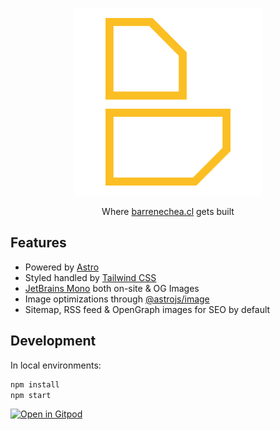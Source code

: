 <p align="center">
  <img src='public/assets/images/og-image.png' alt='Barrenechea isotype' />
</p>
<p align="center">
  Where <a href='https://www.barrenechea.cl/'>barrenechea.cl</a> gets built
</p>

## Features

- Powered by [Astro](https://astro.build/)
- Styled handled by [Tailwind CSS](https://tailwindcss.com/)
- [JetBrains Mono](https://www.jetbrains.com/lp/mono/) both on-site & OG Images
- Image optimizations through [@astrojs/image](https://docs.astro.build/en/guides/integrations-guide/image/)
- Sitemap, RSS feed & OpenGraph images for SEO by default

## Development

In local environments:

```bash
npm install
npm start
```


[![Open in Gitpod](https://gitpod.io/button/open-in-gitpod.svg)](https://gitpod.io/#https://github.com/barrenechea/barrenechea-website)
